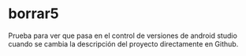 # borrar5

Prueba para ver que pasa en el control de versiones de android studio cuando se cambia la descripción del proyecto directamente en Github.
